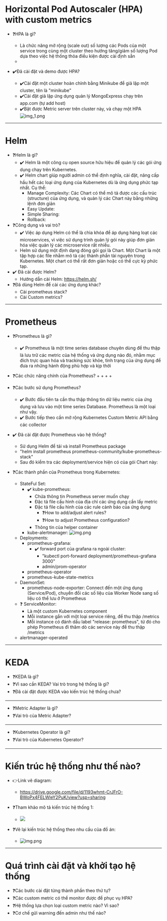 # Horizontal Pod Autoscaler (HPA) with custom metrics

+ ❓HPA là gì?
    + Là chức năng mở rộng (scale out) số lượng các Pods của một service trong cùng một cluster theo hướng tăng/giảm số
      lượng Pod dựa theo việc hệ thống thỏa điều kiện được cài định sẵn
    +

+ ✔️Đã cài đặt và demo được HPA?
    + ✔️Cài đặt một cluster hoàn chỉnh bằng Minikube để giả lập một cluster, tên là "minikube"
    + ✔️Cài đặt giả lập ứng dụng quản lý MongoExpress chạy trên app.com (tự add host)
    + ✔️Bật được Metric server trên cluster này, và chạy một HPA
      ![img_1.png](img/mongo_express_basic_struct.png)

___

# Helm

+ ❓Helm là gì?
    + ✔️ Helm là một công cụ open source hữu hiệu để quản lý các gói ứng dụng chạy trên Kubernetes.
    + ✔️ Helm chart giúp người admin có thể định nghĩa, cài đặt, nâng cấp hầu hết các loại ứng dụng của Kubernetes dù là
      ứng dụng phức tạp nhất. Cụ thể:
        + Manage Complexity: Các Chart có thể mô tả được các cấu trúc (structure) của ứng dụng, và quản lý các Chart này
          bằng những lệnh đơn giản
        + Easy Update:
        + Simple Sharing:
        + Rollback:
+ ❓Công dụng và vai trò?
    + ✔️ Việc áp dụng Helm có thể là chìa khóa để áp dụng hàng loạt các microservices, vì việc sử dụng trình quản lý gói
      này giúp đơn giản hóa việc quản lý các microservice rất nhiều.
    + Helm sử dụng một định dạng đóng gói gọi là Chart. Một Chart là một tập hợp các file nhằm mô tả các thành phần tài
      nguyên trong Kubernetes. Một chart có thể rất đơn giản hoặc có thể cực kỳ phức tạp.
+ ✔️ Đã cài được Helm?
    + Hướng dẫn cài Helm: https://helm.sh/
+ ❓Đã dùng Helm để cài các ứng dụng khác?
    + Cài prometheus stack?
    + Cài Custom metrics?

___

# Prometheus

+ ❓Prometheus là gì?
    + ✔️ Prometheus là một time series database chuyên dùng để thu thập là lưu trữ các metric của hệ thống và ứng dụng
      nào đó, nhằm mục đích trực quan hóa và tracking sức khỏe, tình trạng của ứng dụng để đưa ra những hành động phù
      hợp và kịp thời
+ ❓Các chức năng chính của Prometheus?
    +
    +
    +
    +
+ ❓Các bước sử dụng Prometheus?
    + ✔️ Bước đầu tiên ta cần thu thập thông tin dữ liệu metric của ứng dụng và lưu vào một time series Database.
      Prometheus là một loại như vậy.
    + ✔️ Bước tiếp theo cần mở rộng Kubernetes Custom Metric API bằng các collector
+ ✔️ Đã cài đặt được Prometheus vào hệ thống?
    + Sử dụng Helm để tải và install Prometheus package
    + "helm install prometheus prometheus-community/kube-prometheus-stack"
    + Sau đó kiểm tra các deployment/service hiện có của gói Chart này:


+ ❓Các thành phần của Prometheus trong Kubernetes:
    + StateFul Set:
        + ✔️ kube-prometheus:
            + Chứa thông tin Prometheus server muốn chạy
            + Đặc tả file cấu hình của địa chỉ các ứng dụng cần lấy metric
            + Đặc tả file cấu hình của các rule cảnh báo của ứng dụng
                + ❓How to add/adjust alert rules?
                + ❓How to adjust Prometheus configuration?
            + Thông tin của helper container
        + kube-alertmanager:
          ![img.png](img/prometheus_statefulSets.png)
    + Deployments:
        + prometheus-grafana:
            + ✔️ forward port của grafana ra ngoài cluster:
                + "kubectl port-forward deployment/prometheus-grafana 3000"
                + admin/prom-operator
        + prometheus-operator
        + prometheus-kube-state-metrics
    + DaemonSet:
        + prometheus-node-exporter: Connect đến một ứng dụng (Service/Pod), chuyển đổi các số liệu của Worker Node sang
          số liệu có thể lưu ở Prometheus
    + ❓ ServiceMonitor:
        + Là một custom Kubernetes component
        + Mỗi instance gắn với một loại service riêng, để thu thập /metrics
        + Mỗi instance có đánh dấu label "release: prometheus", từ đó cho phép Prometheus đi thăm dò các service này để
          thu thập /metrics
    + alertmanager-operated

___

# KEDA

+ ❓KEDA là gì?
+ ❓Vì sao cần KEDA? Vai trò trong hệ thống là gì?
+ ❓Đã cài đặt được KEDA vào kiến trúc hệ thống chưa?

___

+ ❓Metric Adapter là gì?
+ ❓Vai trò của Metric Adapter?

___

+ ❓Kubernetes Operator là gì?
+ ❓Vai trò của Kubernetes Operator?

___

# Kiến trúc hệ thống như thế nào?

+ 👉️Link vẽ diagram:
    + https://drive.google.com/file/d/1193whmt-CrJFrO-BWoPx4FELWleY2PuK/view?usp=sharing

+ ❓Tham khảo mô tả kiến trúc hệ thống 1:
    + ![](img/HPA_structure.png)
+ ❓Vẽ lại kiến trúc hệ thống theo nhu cầu của đồ án:
    + ![img.png](img/custom_architecture.png)

___

# Quá trình cài đặt và khởi tạo hệ thống

+ ❓Các bước cài đặt từng thành phần theo thứ tự?
+ ❓Các custom metric có thể monitor được để phục vụ HPA?
+ ❓Hệ thống lựa chọn loại custom metric nào? Vì sao?
+ ❓Cơ chế gửi warning đến admin như thế nào?

